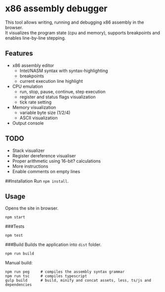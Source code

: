 # x86 assembly debugger
This tool allows writing, running and debugging x86 assembly in the browser.<br />
It visualizes the program state (cpu and memory), supports breakpoints and<br />
enables line-by-line stepping.

## Features
* x86 assembly editor
  * Intel/NASM syntax with syntax-highlighting
  * breakpoints
  * current execution line highlight
* CPU emulation
  * run, stop, pause, continue, step execution
  * register and status flags visualization
  * tick rate setting
* Memory visualization
  * variable byte size (1/2/4)
  * ASCII visualization
* Output console

## TODO
* Stack visualizer
* Register dereference visualiser
* Proper arithmetic using 16-bit? calculations
* More instructions
* Enable comments on empty lines

##Installation
Run `npm install`.

## Usage
Opens the site in browser.
```shell
npm start
```

###Tests
```shell
npm test
```

###Build
Builds the application into `dist` folder.
```shell
npm run build
```

Manual build:
```shell
npm run peg     # compiles the assembly syntax grammar
npm run tsc     # compiles typescript
gulp build      # build, minify and concat assets, less, ts/js and dependencies
```
